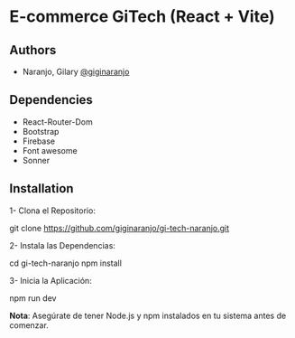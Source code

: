 
# E-commerce GiTech (React + Vite)


## Authors

- Naranjo, Gilary [@giginaranjo](https://github.com/giginaranjo)


## Dependencies

- React-Router-Dom
- Bootstrap
- Firebase
- Font awesome
- Sonner


## Installation

1- Clona el Repositorio:

git clone https://github.com/giginaranjo/gi-tech-naranjo.git


2- Instala las Dependencias:
    
cd gi-tech-naranjo
npm install


3- Inicia la Aplicación:

npm run dev

 


**Nota**: Asegúrate de tener Node.js y npm instalados en tu sistema antes de comenzar.